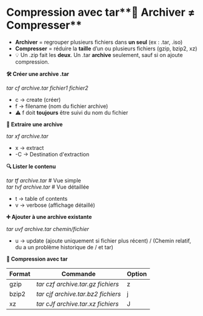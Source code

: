 # Compression avec tar**🧠 Archiver ≠ Compresser**

- **Archiver** = regrouper plusieurs fichiers dans **un seul** (ex : .tar, .iso)
- **Compresser** = réduire la **taille** d’un ou plusieurs fichiers (gzip, bzip2, xz)
- 💡 Un .zip fait les **deux**. Un .tar **archive** seulement, sauf si on ajoute compression.



**🛠️ Créer une archive .tar**

*tar cf archive.tar fichier1 fichier2*

- c → create (créer)
- f → filename (nom du fichier archive)
- ⚠️ f doit **toujours** être suivi du nom du fichier



**📂 Extraire une archive**

*tar xf archive.tar*

- x → extract
- -C → Destination d'extraction



**🔍 Lister le contenu**

*tar tf archive.tar* # Vue simple  
*tar tvf archive.tar* # Vue détaillée

- t → table of contents
- v → verbose (affichage détaillé)



**➕ Ajouter à une archive existante**

*tar uvf archive.tar chemin/fichier*

- u → update (ajoute uniquement si fichier plus récent) / (Chemin relatif, du a un problème historique de / et tar)



**💨 Compression avec tar**

| **Format** | **Commande**                       | **Option** |
|------------|------------------------------------|------------|
| gzip       | *tar czf archive.tar.gz fichiers*  | z          |
| bzip2      | *tar cjf archive.tar.bz2 fichiers* | j          |
| xz         | *tar cJf archive.tar.xz fichiers*  | J          |
